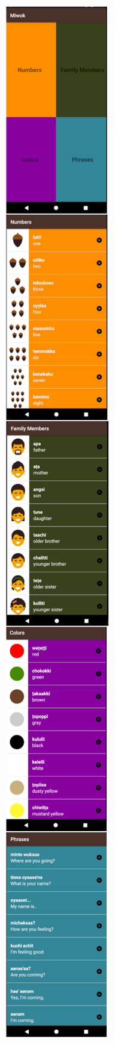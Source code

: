 ![](https://github.com/LIMON100/Android-Porjects/blob/master/Miwok/app/src/main/res/drawable/m1.PNG?raw=true)
![](https://github.com/LIMON100/Android-Porjects/blob/master/Miwok/app/src/main/res/drawable/m2.PNG?raw=true)
![](https://github.com/LIMON100/Android-Porjects/blob/master/Miwok/app/src/main/res/drawable/m3.PNG?raw=true)
![](https://github.com/LIMON100/Android-Porjects/blob/master/Miwok/app/src/main/res/drawable/m4.PNG?raw=true)
![](https://github.com/LIMON100/Android-Porjects/blob/master/Miwok/app/src/main/res/drawable/m5.PNG?raw=true)
